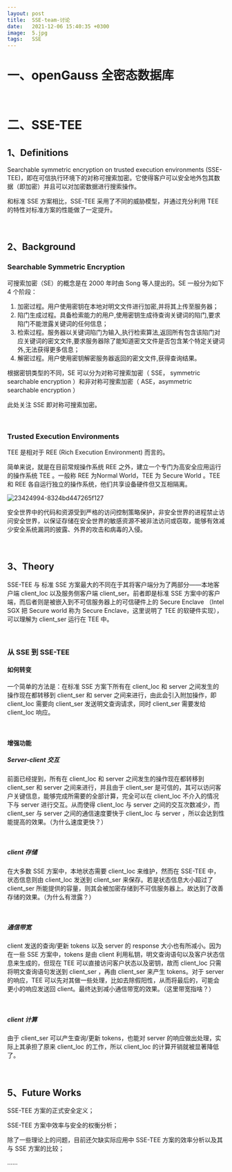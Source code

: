 ```yaml
---
layout: post
title:  SSE-team-讨论
date:   2021-12-06 15:40:35 +0300
image:  5.jpg
tags:   SSE
---
```




# 一、openGauss 全密态数据库



<br>

# 二、SSE-TEE

## 1、Definitions

Searchable symmetric encryption on trusted execution environments (SSE-TEE)，即在可信执行环境下的对称可搜索加密。它使得客户可以安全地外包其数据（即加密）并且可以对加密数据进行搜索操作。

和标准 SSE 方案相比，SSE-TEE 采用了不同的威胁模型，并通过充分利用 TEE 的特性对标准方案的性能做了一定提升。

<br>

## 2、Background

### Searchable Symmetric Encryption

可搜索加密（SE）的概念是在 2000 年时由 Song 等人提出的。SE 一般分为如下 4 个阶段：

1. 加密过程。用户使用密钥在本地对明文文件进行加密,并将其上传至服务器；
2. 陷门生成过程。具备检索能力的用户,使用密钥生成待查询关键词的陷门,要求陷门不能泄露关键词的任何信息；
3. 检索过程。服务器以关键词陷门为输入,执行检索算法,返回所有包含该陷门对应关键词的密文文件,要求服务器除了能知道密文文件是否包含某个特定关键词外,无法获得更多信息；
4. 解密过程。用户使用密钥解密服务器返回的密文文件,获得查询结果。

根据密钥类型的不同，SE 可以分为对称可搜索加密（ SSE， symmetric searchable encryption ）和非对称可搜索加密（ ASE，asymmetric searchable encryption ）

此处关注 SSE 即对称可搜索加密。

<br>

### Trusted Execution Environments

TEE 是相对于 REE (Rich Execution Environment) 而言的。

简单来说，就是在目前常规操作系统 REE 之外，建立一个专门为高安全应用运行的操作系统 TEE 。一般称 REE 为Normal World，TEE 为 Secure World 。TEE 和 REE 各自运行独立的操作系统，他们共享设备硬件但又互相隔离。

![23424994-8324bd447265f127](C:\Users\tm\Desktop\SSE-team\SSE-TEE\23424994-8324bd447265f127.png)

安全世界中的代码和资源受到严格的访问控制策略保护，非安全世界的进程禁止访问安全世界，以保证存储在安全世界的敏感资源不被非法访问或窃取，能够有效减少安全系统漏洞的披露、外界的攻击和病毒的入侵。

<br>

## 3、Theory

SSE-TEE 与 标准 SSE 方案最大的不同在于其将客户端分为了两部分——本地客户端 client_loc 以及服务侧客户端 client_ser。前者即是标准 SSE 方案中的客户端，而后者则是被嵌入到不可信服务器上的可信硬件上的 Secure Enclave （Intel SGX 把 Secure world 称为 Secure Enclave，这里说明了 TEE 的软硬件实现），可以理解为 client_ser 运行在 TEE 中。

<br>

### 从 SSE 到 SSE-TEE

#### 如何转变

一个简单的方法是：在标准 SSE 方案下所有在 client_loc 和 server 之间发生的操作现在都转移到 client_ser 和 server 之间来进行，由此会引入附加操作，即 client_loc 需要向 client_ser 发送明文查询请求，同时 client_ser 需要发给 client_loc 响应。

<br>

#### 增强功能

##### Server-client 交互

前面已经提到，所有在 client_loc 和 server 之间发生的操作现在都转移到 client_ser 和 server 之间来进行，并且由于 client_ser 是可信的，其可以访问客户关键信息，能够完成所需要的全部计算，完全可以在 client_loc 不介入的情况下与 server 进行交互。从而使得 client_loc 与 server 之间的交互次数减少，而 client_ser 与 server 之间的通信速度要快于 client_loc 与 server ，所以会达到性能提高的效果。（为什么速度更快？）

<br>

##### client 存储

在大多数 SSE 方案中，本地状态需要 client_loc 来维护，然而在 SSE-TEE 中，状态信息则由 client_loc 发送到 client_ser 来保存。若是状态信息大小超过了 client_ser 所能提供的容量，则其会被加密存储到不可信服务器上。故达到了改善存储的效果。（为什么有泄露？）

<br>

##### 通信带宽

client 发送的查询/更新 tokens 以及 server 的 response 大小也有所减小。因为在一些 SSE 方案中，tokens 是由 client 利用私钥，明文查询语句以及客户状态信息来生成的，但现在 TEE 可以直接访问客户状态以及密钥，故而 client_loc 只需将明文查询语句发送到 client_ser ，再由 client_ser 来产生 tokens。对于 server 的响应，TEE 可以先对其做一些处理，比如去除假阳性，从而将最后的，可能会更小的响应发送回 client。最终达到减小通信带宽的效果。（这里带宽指啥？）

<br>

##### client 计算

由于 client_ser 可以产生查询/更新 tokens，也能对 server 的响应做出处理，实际上其承担了原来 client_loc 的工作，所以 client_loc 的计算开销就被显著降低了。

<br>

## 5、Future Works

SSE-TEE 方案的正式安全定义；

SSE-TEE 方案中效率与安全的权衡分析；

除了一些理论上的问题，目前还欠缺实际应用中 SSE-TEE 方案的效率分析以及其与 SSE 方案的比较；

……

